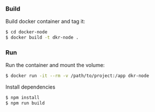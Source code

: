 ### Build

Build docker container and tag it:

```sh
$ cd docker-node
$ docker build -t dkr-node .
```
### Run

Run the container and mount the volume:

```sh
$ docker run -it --rm -v /path/to/project:/app dkr-node
```
Install dependencies

```sh
$ npm install
$ npm run build
```